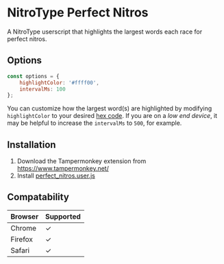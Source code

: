 # NitroType Perfect Nitros
A NitroType userscript that highlights the largest words each race for perfect nitros.

## Options
```js
const options = {
    highlightColor: '#ffff00',
    intervalMs: 100
};
```
You can customize how the largest word(s) are highlighted by modifying `highlightColor` to your desired [hex code](https://htmlcolorcodes.com/color-picker/). If you are on a *low end device*, it may be helpful to increase the `intervalMs` to `500`, for example.

## Installation
1. Download the Tampermonkey extension from https://www.tampermonkey.net/
2. Install [perfect_nitros.user.js](https://github.com/Ray-Adams/NitroType-Perfect-Nitros/raw/main/perfect_nitros.user.js)

## Compatability
Browser | Supported
--------|------------
Chrome  |     ✓
Firefox |     ✓
Safari  |     ✓
